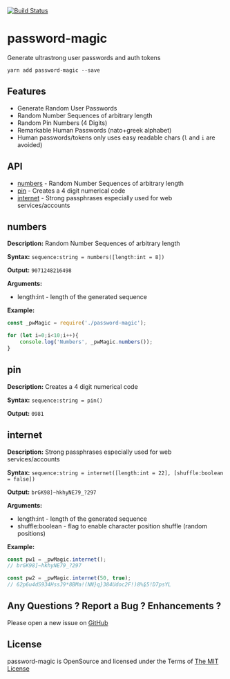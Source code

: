 [![Build Status](https://travis-ci.org/AndiDittrich/Node.password-magic.svg?branch=master)](https://travis-ci.org/AndiDittrich/Node.password-magic)

password-magic
=========================

Generate ultrastrong user passwords and auth tokens

```
yarn add password-magic --save
```

Features
------------------------------

* Generate Random User Passwords
* Random Number Sequences of arbitrary length 
* Random Pin Numbers (4 Digits)
* Remarkable Human Passwords (nato+greek alphabet)
* Human passwords/tokens only uses easy readable chars (`l` and `i` are avoided)

API
------------------------------

 * [numbers](#numbers) - Random Number Sequences of arbitrary length 
 * [pin](#pin) - Creates a 4 digit numerical code
 * [internet](#internet) - Strong passphrases especially used for web services/accounts

numbers
------------------------------

**Description:** Random Number Sequences of arbitrary length 

**Syntax:** `sequence:string = numbers([length:int = 8])`

**Output:** `9071248216498`

**Arguments:**

 * length:int - length of the generated sequence

**Example:**

```js
const _pwMagic = require('./password-magic');

for (let i=0;i<10;i++){
    console.log('Numbers', _pwMagic.numbers());
}
```

pin
------------------------------

**Description:** Creates a 4 digit numerical code

**Syntax:** `sequence:string = pin()`

**Output:** `0981`

internet
------------------------------

**Description:** Strong passphrases especially used for web services/accounts

**Syntax:** `sequence:string = internet([length:int = 22], [shuffle:boolean = false])`

**Output:** `brGK98]~hkhyNE79_?297`

**Arguments:**

 * length:int - length of the generated sequence
 * shuffle:boolean - flag to enable character position shuffle (random positions)

**Example:**

```js
const pw1 = _pwMagic.internet();
// brGK98]~hkhyNE79_?297

const pw2 = _pwMagic.internet(50, true);
// 62p6u4dS934HssJ9*8BMa!(NN}q}384Udoc2F!)8%§5!D7psYL
```

Any Questions ? Report a Bug ? Enhancements ?
---------------------------------------------
Please open a new issue on [GitHub](https://github.com/AndiDittrich/Node.password-magic/issues)

License
-------
password-magic is OpenSource and licensed under the Terms of [The MIT License](LICENSE.md)
